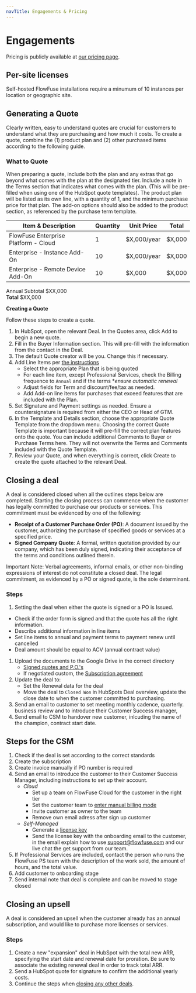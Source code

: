```yaml
---
navTitle: Engagements & Pricing
---
```


# Engagements

Pricing is publicly available at [our pricing page](/pricing/).

## Per-site licenses

Self-hosted FlowFuse installations require a minumum of 10 instances per location or geographic site.

## Generating a Quote

Clearly written, easy to understand quotes are crucial for customers to understand what they are purchasing and how much it costs. To create a quote, combine the (1) product plan and (2) other purchased items according to the following guide.

### What to Quote

When preparing a quote, include both the plan and any extras that go beyond what comes with the plan at the designated tier. Include a note in the Terms section that indicates what comes with the plan. (This will be pre-filled when using one of the HubSpot quote templates). The product plan will be listed as its own line, with a quantity of 1, and the minimum purchase price for that plan. The add-on options should also be added to the product section, as referenced by the purchase term template.

| Item & Description | Quantity | Unit Price | Total |
| ----- | ----- | ----- | ----- |
| FlowFuse Enterprise Platform \- Cloud | 1 | $X,000/year | $X,000 |
| Enterprise \- Instance Add-On | 10 | $X,000/year | $X,000 |
| Enterprise \- Remote Device Add-On | 10 | $X,000 | $X,000 |

Annual Subtotal	  $XX,000  
**Total**			  $XX,000

**Creating a Quote**

Follow these steps to create a quote.

1. In HubSpot, open the relevant Deal. In the Quotes area, click Add to begin a new quote.  
2. Fill in the Buyer Information section. This will pre-fill with the information from the contact in the Deal.  
3. The default Quote creator will be you. Change this if necessary.  
4. Add Line Items per [the instructions](/handbook/sales/engagements/#what-to-quote)
   * Select the appropriate Plan that is being quoted
   * For each line item, except Professional Services, check the Billing frequence to `Annual` and if the terms **ensure automatic renewal*
   * Adjust fields for Term and discount/fee/tax as needed.
   * Add Add-on line items for purchases that exceed features that are included with the Plan.  
6. Set Signature and Payment settings as needed. Ensure a countersignature is required from either the CEO or Head of GTM. 
7. In the Template and Details section, choose the appropriate Quote Template from the dropdown menu. Choosing the correct Quote Template is important because it will pre-fill the correct plan features onto the quote. You can include additional Comments to Buyer or Purchase Terms here. They will not overwrite the Terms and Comments included with the Quote Template.  
8. Review your Quote, and when everything is correct, click Create to create the quote attached to the relevant Deal.

## Closing a deal

A deal is considered closed when all the outlines steps below are completed.
Starting the closing process can commence when the customer has legally
committed to purchase our products or services. This commitment must be
evidenced by one of the following:

* **Receipt of a Customer Purchase Order (PO)**: A document issued by the customer, authorizing the purchase of specified goods or services at a specified price.
* **Signed Company Quote**: A formal, written quotation provided by our company, which has been duly signed, indicating their acceptance of the terms and conditions outlined therein.

Important Note: Verbal agreements, informal emails, or other non-binding expressions of interest do not constitute a closed deal. The legal commitment, as evidenced by a PO or signed quote, is the sole determinant.

### Steps 

1. Setting the deal when either the quote is signed or a PO is Issued.
  * Check if the order form is signed and that the quote has all the right information.
  * Describe additional information in line items
  * Set line items to annual and payment terms to payment renew until cancelled
  * Deal amount should be equal to ACV (annual contract value)

1. Upload the documents to the Google Drive in the correct directory
   * [Signed quotes and P.O.'s](https://drive.google.com/drive/folders/1Nb3UqFiE56ymgQnyfkDKHMAe6L3akNzQ)
   * If negotiated custom, the [Subscription agreement](https://drive.google.com/drive/folders/1h6jBvkJ2oDrBL7jw751RfAzBKkkprKDc)
1. Update the deal to:
   * Set the Renewal data for the deal
   * Move the deal to `Closed Won` in HubSpots Deal overview, update the close date to when the customer committed to purchasing.
1. Send an email to customer to set meeting monthly cadence, quarterly. business review and to introduce their Customer Success manager, 
1. Send email to CSM to handover new customer, inlcuding the name of the champion, contract start date.


## Steps for the CSM
1. Check if the deal is set according to the correct standards
1. Create the subscription 
1. Create invoice manually if PO number is required
4. Send an email to introduce the customer to their Customer Success Manager, including instructions to set up their account.
   * *Cloud*
      * Set up a team on FlowFuse Cloud for the customer in the right tier
      * Set the customer team to [enter manual billing mode](/handbook/operations/accounts/#internal-teams-and-contracted-revenue)
      * Invite customer as owner to the team
      * Remove own email adress after sign up customer
   * *Self-Managed*
      * Generate a [license key](../sales/meetings/poc.md#generating-a-license)
      * Send the license key with the onboarding email to the customer, in the email explain how to use support@flowfuse.com and our live chat the get support from our team.
1. If Professional Services are included, contact the person who runs the FlowFuse PS team with the description of the work sold, the amount of hours, and the total value.
1. Add customer to onboarding stage
1. Send internal note that deal is complete and can be moved to stage closed
  

## Closing an upsell

A deal is considered an upsell when the customer already has an annual subscription, and would like to purchase more licenses or services.

### Steps

1. Create a new "expansion" deal in HubSpot with the total new ARR, specifying the start date and renewal date for proration. Be sure to associate the existing renewal deal in order to track total ARR.
1. Send a HubSpot quote for signature to confirm the additional yearly costs.
1. Continue the steps when [closing any other deals](#closing-a-deal).
